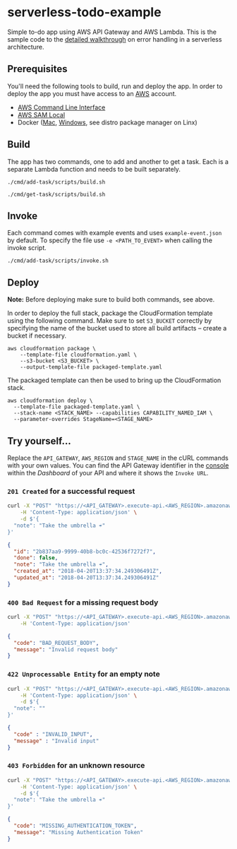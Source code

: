 # serverless-todo-example

Simple to-do app using AWS API Gateway and AWS Lambda. This is the sample code
to the [detailed walkthrough](https://medium.com/2pax/fe0e10808732) on error
handling in a serverless architecture.

## Prerequisites

You'll need the following tools to build, run and deploy the app. In order to
deploy the app you must have access to an [AWS](http://aws.amazon.com) account.

- [AWS Command Line Interface](https://aws.amazon.com/cli)
- [AWS SAM Local](https://github.com/awslabs/aws-sam-local)
- Docker ([Mac](https://docs.docker.com/docker-for-mac), [Windows](https://docs.docker.com/docker-for-windows), see distro package manager on Linx)


## Build

The app has two commands, one to add and another to get a task. Each is a 
separate Lambda function and needs to be built separately.

    ./cmd/add-task/scripts/build.sh

    ./cmd/get-task/scripts/build.sh


## Invoke

Each command comes with example events and uses `example-event.json` by default.
To specify the file use `-e <PATH_TO_EVENT>` when calling the invoke script.

    ./cmd/add-task/scripts/invoke.sh


## Deploy

**Note:** Before deploying make sure to build both commands, see above.

In order to deploy the full stack, package the CloudFormation template using the
following command. Make sure to set `S3_BUCKET` correctly by specifying the name
of the bucket used to store all build artifacts – create a bucket if necessary.

    aws cloudformation package \
        --template-file cloudformation.yaml \
        --s3-bucket <S3_BUCKET> \
        --output-template-file packaged-template.yaml


The packaged template can then be used to bring up the CloudFormation stack.

    aws cloudformation deploy \
      --template-file packaged-template.yaml \
      --stack-name <STACK_NAME> --capabilities CAPABILITY_NAMED_IAM \
      --parameter-overrides StageName=<STAGE_NAME>


## Try yourself…

Replace the `API_GATEWAY`, `AWS_REGION` and `STAGE_NAME` in the cURL commands
with your own values. You can find the API Gateway identifier in the [console](console.aws.amazon.com/apigateway)
within the _Dashboard_ of your API and where it shows the `Invoke URL`.


### `201 Created` for a successful request

```sh
curl -X "POST" "https://<API_GATEWAY>.execute-api.<AWS_REGION>.amazonaws.com/<STAGE_NAME>/tasks" \
    -H 'Content-Type: application/json' \
    -d $'{
  "note": "Take the umbrella ☔"
}'
```

```json
{
  "id": "2b837aa9-9999-40b8-bc0c-42536f7272f7",
  "done": false,
  "note": "Take the umbrella ☔",
  "created_at": "2018-04-20T13:37:34.249306491Z",
  "updated_at": "2018-04-20T13:37:34.249306491Z"
}
```


### `400 Bad Request` for a missing request body

```sh
curl -X "POST" "https://<API_GATEWAY>.execute-api.<AWS_REGION>.amazonaws.com/<STAGE_NAME>/tasks" \
    -H 'Content-Type: application/json'
```

```json
{
  "code": "BAD_REQUEST_BODY",
  "message": "Invalid request body"
}
```


### `422 Unprocessable Entity` for an empty note

```sh
curl -X "POST" "https://<API_GATEWAY>.execute-api.<AWS_REGION>.amazonaws.com/<STAGE_NAME>/tasks" \
    -H 'Content-Type: application/json' \
    -d $'{
  "note": ""
}'
```

```json
{
  "code" : "INVALID_INPUT",
  "message" : "Invalid input"
}
```


### `403 Forbidden` for an unknown resource

```sh
curl -X "POST" "https://<API_GATEWAY>.execute-api.<AWS_REGION>.amazonaws.com/<STAGE_NAME>/wrong-path" \
    -H 'Content-Type: application/json' \
    -d $'{
  "note": "Take the umbrella ☔"
}'
```

```json
{
  "code": "MISSING_AUTHENTICATION_TOKEN",
  "message": "Missing Authentication Token"
}
```

